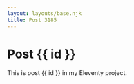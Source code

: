 ```yaml
---
layout: layouts/base.njk
title: Post 3185
---
```


# Post {{ id }}

This is post {{ id }} in my Eleventy project.

